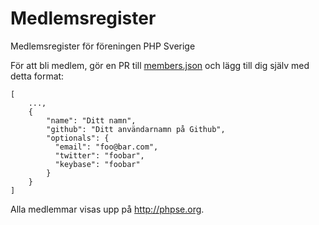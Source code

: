 # Medlemsregister
Medlemsregister för föreningen PHP Sverige

För att bli medlem, gör en PR till [members.json](/members.json) och lägg till dig själv med detta format:

    [
        ...,
        {
            "name": "Ditt namn",
            "github": "Ditt användarnamn på Github",
            "optionals": {
              "email": "foo@bar.com",
              "twitter": "foobar",
              "keybase": "foobar" 
            }
        }
    ]

Alla medlemmar visas upp på http://phpse.org.
